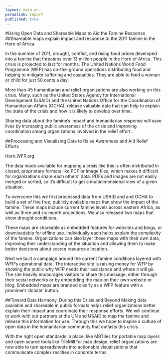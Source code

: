```yaml
---
layout: main_en
permalink: report
published: true
---
```


#Using Open Data and Shareable Maps to Aid the Famine Response
##Shareable maps explain impact and response to the 2011 famine in the Horn of Africa

In the summer of 2011, drought, conflict, and rising food prices developed into a famine that threatens over 13 million people in the Horn of Africa. This crisis is projected to last for months. The United Nations World Food Programme (WFP) has on-the-ground operations distributing food and helping to mitigate suffering and casualties. They are able to feed a woman or child for just 50 cents a day.

More than 45 humanitarian and relief organizations are also working on this crisis. Many, such as the United States Agency for International Development (USAID) and the United Nations Office for the Coordination of Humanitarian Affairs (OCHA), release valuable data that can help to explain the state of the crisis and how it is likely to develop over time.

Sharing data about the famine’s impact and humanitarian response will save lives by increasing public awareness of the crisis and improving coordination among organizations involved in the relief effort.

##Processing and Visualizing Data to Raise Awareness and Aid Relief Efforts

Horn.WFP.org

The data made available for mapping a crisis like this is often distributed in closed, proprietary formats like PDF or image files, which makes it difficult for organizations share each others’ data. PDFs and images are not easily merged or sorted, so it’s difficult to get a multidimensional view of a given situation.

To overcome this we first processed data from USAID and and OCHA to build a set of five free, publicly available maps that show the impact of the famine. These maps include current famine levels across eastern Africa, as well as three and six month projections. We also released two maps that show drought conditions.


These maps are shareable as embedded features for websites and blogs, or downloadable for offline use. Individually each helps explain the complexity of the famine. Organizations can also layer these maps with their own data, improving their understanding of the situation and allowing them to make better decisions about scarce resource allocation.

Next we built a campaign around the current famine conditions layered with WFP’s operational data. The interactive site is raising money for WFP by showing the public why WFP needs their assistance and where it will go. The site heavily encourages visitors to share this message, either through their social networks or by embedding the map on their own website or blog. Embedded maps are branded clearly as a WFP feature with a prominent ‘donate’ button.

##Toward Data Harmony, During this Crisis and Beyond
Making data available and shareable in public formats helps relief organizations better explain their impact and coordinate their response efforts. We will continue to work with our partners at the UN and USAID to map the famine and release this information for use. Through this we hope to inspire a culture of open data in the humanitarian community that outlasts this crisis.

With the right open standards in place, like MBTiles for portable map layers and open source tools like TileMill for map design, relief organizations are now able to turn spreadsheets into actionable visualizations that communicate complex realities in concrete terms.